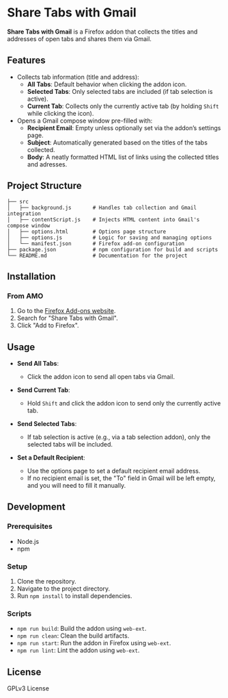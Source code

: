 # Share Tabs with Gmail

**Share Tabs with Gmail** is a Firefox addon that collects the titles and addresses of open tabs and shares them via Gmail.

## Features

- Collects tab information (title and address):
  - **All Tabs**: Default behavior when clicking the addon icon.
  - **Selected Tabs**: Only selected tabs are included (if tab selection is active).
  - **Current Tab**: Collects only the currently active tab (by holding `Shift` while clicking the icon).
- Opens a Gmail compose window pre-filled with:
  - **Recipient Email**: Empty unless optionally set via the addon’s settings page.
  - **Subject**: Automatically generated based on the titles of the tabs collected.
  - **Body**: A neatly formatted HTML list of links using the collected titles and adresses.

## Project Structure

```
├── src
│   ├── background.js       # Handles tab collection and Gmail integration
│   ├── contentScript.js    # Injects HTML content into Gmail's compose window
│   ├── options.html        # Options page structure
│   ├── options.js          # Logic for saving and managing options
│   └── manifest.json       # Firefox add-on configuration
├── package.json            # npm configuration for build and scripts
└── README.md               # Documentation for the project
```

## Installation

### From AMO

1. Go to the [Firefox Add-ons website](https://addons.mozilla.org/).
2. Search for "Share Tabs with Gmail".
3. Click "Add to Firefox".

## Usage

- **Send All Tabs**:
  - Click the addon icon to send all open tabs via Gmail.

- **Send Current Tab**:
  - Hold `Shift` and click the addon icon to send only the currently active tab.

- **Send Selected Tabs**:
  - If tab selection is active (e.g., via a tab selection addon), only the selected tabs will be included.

- **Set a Default Recipient**:
   - Use the options page to set a default recipient email address. 
   - If no recipient email is set, the "To" field in Gmail will be left empty, and you will need to fill it manually.

## Development

### Prerequisites

- Node.js
- npm

### Setup

1. Clone the repository.
2. Navigate to the project directory.
3. Run `npm install` to install dependencies.

### Scripts

- `npm run build`: Build the addon using `web-ext`.
- `npm run clean`: Clean the build artifacts.
- `npm run start`: Run the addon in Firefox using `web-ext`.
- `npm run lint`: Lint the addon using `web-ext`.

## License

GPLv3 License